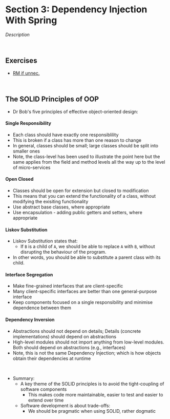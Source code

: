 # Section 3: Dependency Injection With Spring
*Description*

<br>

## Exercises
* [RM if unnec.](./exercises/introduction)

<br>

## The SOLID Principles of OOP
* Dr Bob's five principles of effective object-oriented design:

#### Single Responsibility
* Each class should have exactly one responsiblility
* This is broken if a class has more than one reason to change
* In general, classes should be small; large classes should be split into smaller ones
* Note, the class-level has been used to illustrate the point here but the same applies from the field and method levels all the way up to the level of micro-services

#### Open Closed
* Classes should be open for extension but closed to modification
* This means that you can extend the functionality of a class, without modifying the exisiting functionality
* Use abstract base classes, where appropriate
* Use encapsulation - adding public getters and setters, where appropriate

#### Liskov Substitution
* Liskov Substitution states that: 
    * If `B` is a child of `A`, we should be able to replace `A` with `B`, without disrupting the behaviour of the program.
* In other words, you should be able to substitute a parent class with its child.

#### Interface Segregation
* Make fine-grained interfaces that are client-specific
* Many client-specific interfaces are better than one general-purpose interface
* Keep components focused on a single responsibility and minimise dependence between them

#### Dependency Inversion
* Abstractions should not depend on details; Details (concrete implementations) should depend on abstractions
* High-level modules should not import anything from low-level modules. Both should depend on abstractions (e.g., interfaces)
* Note, this is not the same Dependency Injection; which is how objects obtain their dependencies at runtime

<br>

* Summary:
    * A key theme of the SOLID principles is to avoid the tight-coupling of software components
        * This makes code more maintainable, easier to test and easier to extend over time
    * Software development is about trade-offs:
        * We should be pragmatic when using SOLID, rather dogmatic